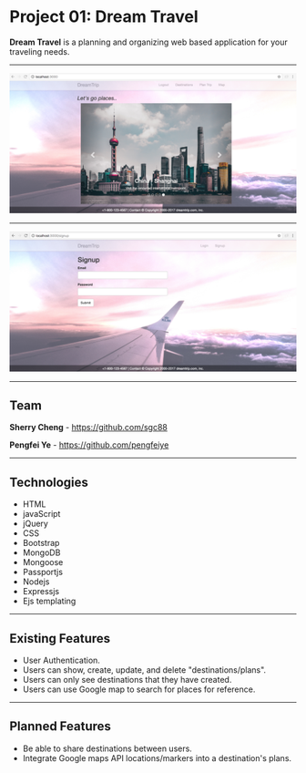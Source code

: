 Project 01: Dream Travel
===================


**Dream Travel** is a planning and organizing web based application for your traveling needs.


----------


![Alt text](public/images/1.png)

----------


![Alt text](public/images/2.png)


----------


Team
-------------------

**Sherry Cheng** - https://github.com/sgc88

**Pengfei Ye** - https://github.com/pengfeiye


----------


Technologies
-------------------
  * HTML
  * javaScript
  * jQuery
  * CSS
  * Bootstrap
  * MongoDB
  * Mongoose
  * Passportjs
  * Nodejs
  * Expressjs
  * Ejs templating


----------

  
Existing Features
-------------------
* User Authentication.
* Users can show, create, update, and delete "destinations/plans".
* Users can only see destinations that they have created.
* Users can use Google map to search for places for reference.


----------


Planned Features
-------------------
* Be able to share destinations between users.
* Integrate Google maps API locations/markers into a destination's plans.





